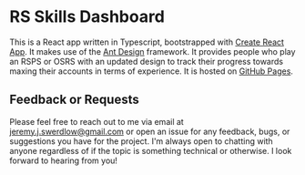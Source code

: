 # RS Skills Dashboard

This is a React app written in Typescript, bootstrapped with
[Create React App](https://github.com/facebook/create-react-app). It makes use of the
[Ant Design](https://ant.design/) framework. It provides people who play an RSPS or OSRS
with an updated design to track their progress towards maxing their accounts in terms of
experience. It is hosted on [GitHub Pages](https://pages.github.com).

## Feedback or Requests

Please feel free to reach out to me via email at
[jeremy.j.swerdlow@gmail.com](mailto:jeremy.j.swerdlow@gmail.com) or open an issue for
any feedback, bugs, or suggestions you have for the project. I'm always open to chatting
with anyone regardless of if the topic is something technical or otherwise. I look
forward to hearing from you!
